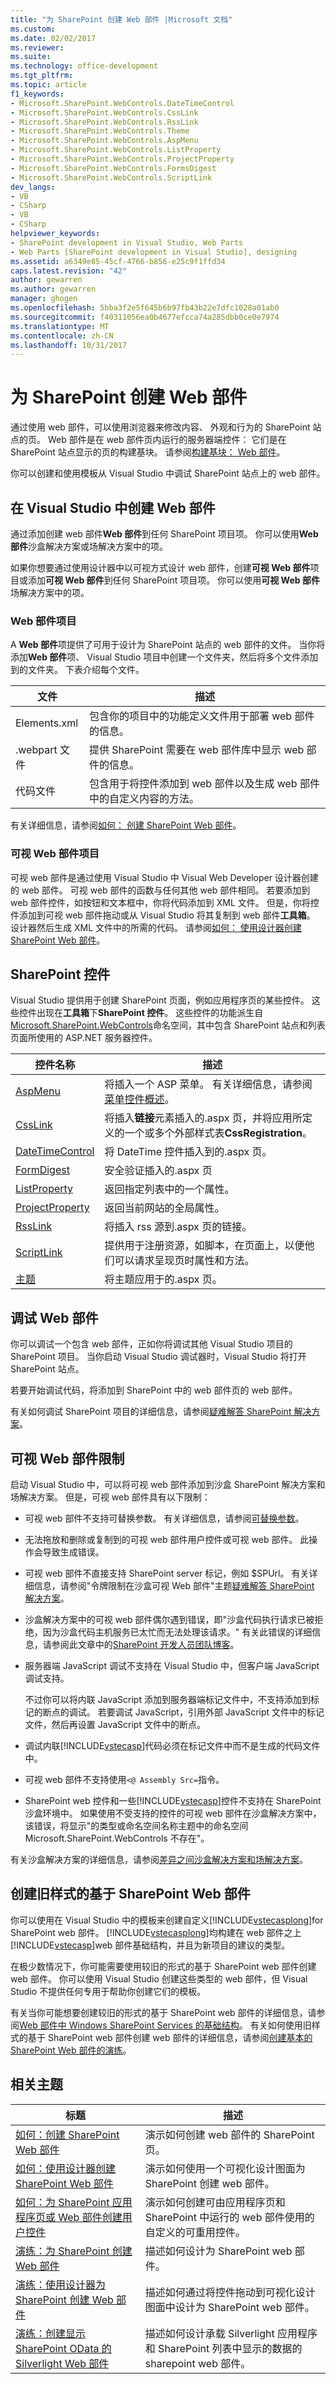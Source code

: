 ```yaml
---
title: "为 SharePoint 创建 Web 部件 |Microsoft 文档"
ms.custom: 
ms.date: 02/02/2017
ms.reviewer: 
ms.suite: 
ms.technology: office-development
ms.tgt_pltfrm: 
ms.topic: article
f1_keywords:
- Microsoft.SharePoint.WebControls.DateTimeControl
- Microsoft.SharePoint.WebControls.CssLink
- Microsoft.SharePoint.WebControls.RssLink
- Microsoft.SharePoint.WebControls.Theme
- Microsoft.SharePoint.WebControls.AspMenu
- Microsoft.SharePoint.WebControls.ListProperty
- Microsoft.SharePoint.WebControls.ProjectProperty
- Microsoft.SharePoint.WebControls.FormsDigest
- Microsoft.SharePoint.WebControls.ScriptLink
dev_langs:
- VB
- CSharp
- VB
- CSharp
helpviewer_keywords:
- SharePoint development in Visual Studio, Web Parts
- Web Parts [SharePoint development in Visual Studio], designing
ms.assetid: a6349e85-45cf-4766-b856-e25c9f1ffd34
caps.latest.revision: "42"
author: gewarren
ms.author: gewarren
manager: ghogen
ms.openlocfilehash: 5bba3f2e5f645b6b97fb43b22e7dfc1028a01ab0
ms.sourcegitcommit: f40311056ea0b4677efcca74a285dbb0ce0e7974
ms.translationtype: MT
ms.contentlocale: zh-CN
ms.lasthandoff: 10/31/2017
---
```

# <a name="creating-web-parts-for-sharepoint"></a>为 SharePoint 创建 Web 部件
  通过使用 web 部件，可以使用浏览器来修改内容、 外观和行为的 SharePoint 站点的页。 Web 部件是在 web 部件页内运行的服务器端控件： 它们是在 SharePoint 站点显示的页的构建基块。 请参阅[构建基块： Web 部件](http://go.microsoft.com/fwlink/?LinkID=182097)。  
  
 你可以创建和使用模板从 Visual Studio 中调试 SharePoint 站点上的 web 部件。  
  
## <a name="creating-a-web-part-in-visual-studio"></a>在 Visual Studio 中创建 Web 部件  
 通过添加创建 web 部件**Web 部件**到任何 SharePoint 项目项。 你可以使用**Web 部件**沙盒解决方案或场解决方案中的项。  
  
 如果你想要通过使用设计器中以可视方式设计 web 部件，创建**可视 Web 部件**项目或添加**可视 Web 部件**到任何 SharePoint 项目项。 你可以使用**可视 Web 部件**场解决方案中的项。  
  
### <a name="web-part-item"></a>Web 部件项目  
 A **Web 部件**项提供了可用于设计为 SharePoint 站点的 web 部件的文件。 当你将添加**Web 部件**项、 Visual Studio 项目中创建一个文件夹，然后将多个文件添加到的文件夹。 下表介绍每个文件。  
  
|文件|描述|  
|----------|-----------------|  
|Elements.xml|包含你的项目中的功能定义文件用于部署 web 部件的信息。|  
|.webpart 文件|提供 SharePoint 需要在 web 部件库中显示 web 部件的信息。|  
|代码文件|包含用于将控件添加到 web 部件以及生成 web 部件中的自定义内容的方法。|  
  
 有关详细信息，请参阅[如何： 创建 SharePoint Web 部件](../sharepoint/how-to-create-a-sharepoint-web-part.md)。  
  
### <a name="visual-web-part-item"></a>可视 Web 部件项目  
 可视 web 部件是通过使用 Visual Studio 中 Visual Web Developer 设计器创建的 web 部件。 可视 web 部件的函数与任何其他 web 部件相同。 若要添加到 web 部件控件，如按钮和文本框中，你将代码添加到 XML 文件。 但是，你将控件添加到可视 web 部件拖动或从 Visual Studio 将其复制到 web 部件**工具箱**。 设计器然后生成 XML 文件中的所需的代码。 请参阅[如何： 使用设计器创建 SharePoint Web 部件](../sharepoint/how-to-create-a-sharepoint-web-part-by-using-a-designer.md)。  
  
## <a name="sharepoint-controls"></a>SharePoint 控件  
 Visual Studio 提供用于创建 SharePoint 页面，例如应用程序页的某些控件。 这些控件出现在**工具箱**下**SharePoint 控件**。 这些控件的功能派生自[Microsoft.SharePoint.WebControls](http://go.microsoft.com/fwlink/?LinkId=235315)命名空间，其中包含 SharePoint 站点和列表页面所使用的 ASP.NET 服务器控件。  
  
|控件名称|描述|  
|------------------|-----------------|  
|[AspMenu](http://go.microsoft.com/fwlink/?LinkId=235307)|将插入一个 ASP 菜单。 有关详细信息，请参阅[菜单控件概述](http://go.microsoft.com/fwlink/?LinkId=235316)。|  
|[CssLink](http://go.microsoft.com/fwlink/?LinkId=235308)|将插入**链接**元素插入的.aspx 页，并将应用所定义的一个或多个外部样式表**CssRegistration**。|  
|[DateTimeControl](http://go.microsoft.com/fwlink/?LinkId=235306)|将 DateTime 控件插入到的.aspx 页。|  
|[FormDigest](http://go.microsoft.com/fwlink/?LinkId=235309)|安全验证插入的.aspx 页|  
|[ListProperty](http://go.microsoft.com/fwlink/?LinkId=235310)|返回指定列表中的一个属性。|  
|[ProjectProperty](http://go.microsoft.com/fwlink/?LinkId=235311)|返回当前网站的全局属性。|  
|[RssLink](http://go.microsoft.com/fwlink/?LinkId=235312)|将插入 rss 源到.aspx 页的链接。|  
|[ScriptLink](http://go.microsoft.com/fwlink/?LinkId=235313)|提供用于注册资源，如脚本，在页面上，以便他们可以请求呈现页时属性和方法。|  
|[主题](http://go.microsoft.com/fwlink/?LinkId=235314)|将主题应用于的.aspx 页。|  
  
## <a name="debugging-a-web-part"></a>调试 Web 部件  
 你可以调试一个包含 web 部件，正如你将调试其他 Visual Studio 项目的 SharePoint 项目。 当你启动 Visual Studio 调试器时，Visual Studio 将打开 SharePoint 站点。  
  
 若要开始调试代码，将添加到 SharePoint 中的 web 部件页的 web 部件。  
  
 有关如何调试 SharePoint 项目的详细信息，请参阅[疑难解答 SharePoint 解决方案](../sharepoint/troubleshooting-sharepoint-solutions.md)。  
  
## <a name="visual-web-part-limitations"></a>可视 Web 部件限制  
 启动 Visual Studio 中，可以将可视 web 部件添加到沙盒 SharePoint 解决方案和场解决方案。 但是，可视 web 部件具有以下限制：  
  
-   可视 web 部件不支持可替换参数。 有关详细信息，请参阅[可替换参数](../sharepoint/replaceable-parameters.md)。  
  
-   无法拖放和删除或复制到的可视 web 部件用户控件或可视 web 部件。 此操作会导致生成错误。  
  
-   可视 web 部件不直接支持 SharePoint server 标记，例如 $SPUrl。 有关详细信息，请参阅"令牌限制在沙盒可视 Web 部件"主题[疑难解答 SharePoint 解决方案](../sharepoint/troubleshooting-sharepoint-solutions.md)。  
  
-   沙盒解决方案中的可视 web 部件偶尔遇到错误，即"沙盒代码执行请求已被拒绝，因为沙盒代码主机服务已太忙而无法处理该请求。" 有关此错误的详细信息，请参阅此文章中的[SharePoint 开发人员团队博客](http://go.microsoft.com/fwlink/?LinkId=225932)。  
  
-   服务器端 JavaScript 调试不支持在 Visual Studio 中，但客户端 JavaScript 调试支持。  
  
     不过你可以将内联 JavaScript 添加到服务器端标记文件中，不支持添加到标记的断点的调试。 若要调试 JavaScript，引用外部 JavaScript 文件中的标记文件，然后再设置 JavaScript 文件中的断点。  
  
-   调试内联[!INCLUDE[vstecasp](../sharepoint/includes/vstecasp-md.md)]代码必须在标记文件中而不是生成的代码文件中。  
  
-   可视 web 部件不支持使用`<@ Assembly Src=`指令。  
  
-   SharePoint web 控件和一些[!INCLUDE[vstecasp](../sharepoint/includes/vstecasp-md.md)]控件不支持在 SharePoint 沙盒环境中。 如果使用不受支持的控件的可视 web 部件在沙盒解决方案中，该错误，将显示"的类型或命名空间名称主题中的命名空间 Microsoft.SharePoint.WebControls 不存在"。  
  
 有关沙盒解决方案的详细信息，请参阅[差异之间沙盒解决方案和场解决方案](../sharepoint/differences-between-sandboxed-and-farm-solutions.md)。  
  
## <a name="creating-older-style-sharepoint-based-web-parts"></a>创建旧样式的基于 SharePoint Web 部件  
 你可以使用在 Visual Studio 中的模板来创建自定义[!INCLUDE[vstecasplong](../sharepoint/includes/vstecasplong-md.md)]for SharePoint web 部件。 [!INCLUDE[vstecasplong](../sharepoint/includes/vstecasplong-md.md)]均构建在 web 部件之上[!INCLUDE[vstecasp](../sharepoint/includes/vstecasp-md.md)]web 部件基础结构，并且为新项目的建议的类型。  
  
 在极少数情况下，你可能需要使用较旧的形式的基于 SharePoint web 部件创建 web 部件。 你可以使用 Visual Studio 创建这些类型的 web 部件，但 Visual Studio 不提供任何专用于帮助你创建它们的模板。  
  
 有关当你可能想要创建较旧的形式的基于 SharePoint web 部件的详细信息，请参阅[Web 部件中 Windows SharePoint Services 的基础结构](http://go.microsoft.com/fwlink/?LinkId=169290)。 有关如何使用旧样式的基于 SharePoint web 部件创建 web 部件的详细信息，请参阅[创建基本的 SharePoint Web 部件的演练](http://go.microsoft.com/fwlink/?LinkId=169288)。  
  
## <a name="related-topics"></a>相关主题  
  
|标题|描述|  
|-----------|-----------------|  
|[如何：创建 SharePoint Web 部件](../sharepoint/how-to-create-a-sharepoint-web-part.md)|演示如何创建 web 部件的 SharePoint 页。|  
|[如何：使用设计器创建 SharePoint Web 部件](../sharepoint/how-to-create-a-sharepoint-web-part-by-using-a-designer.md)|演示如何使用一个可视化设计图面为 SharePoint 创建 web 部件。|  
|[如何：为 SharePoint 应用程序页或 Web 部件创建用户控件](../sharepoint/how-to-create-a-user-control-for-a-sharepoint-application-page-or-web-part.md)|演示如何创建可由应用程序页和 SharePoint 中运行的 web 部件使用的自定义的可重用控件。|  
|[演练：为 SharePoint 创建 Web 部件](../sharepoint/walkthrough-creating-a-web-part-for-sharepoint.md)|描述如何设计为 SharePoint web 部件。|  
|[演练：使用设计器为 SharePoint 创建 Web 部件](../sharepoint/walkthrough-creating-a-web-part-for-sharepoint-by-using-a-designer.md)|描述如何通过将控件拖动到可视化设计图面中设计为 SharePoint web 部件。|  
|[演练：创建显示 SharePoint OData 的 Silverlight Web 部件](../sharepoint/walkthrough-creating-a-silverlight-web-part-that-displays-odata-for-sharepoint.md)|描述如何设计承载 Silverlight 应用程序和 SharePoint 列表中显示的数据的 sharepoint web 部件。|  
  
  
